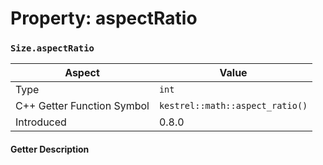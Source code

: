 
# Property: aspectRatio
### `Size.aspectRatio`

| Aspect | Value |
| --- | --- |
| Type | `int` |
| C++ Getter Function Symbol | `kestrel::math::aspect_ratio()` |
| Introduced | 0.8.0 |

#### Getter Description


